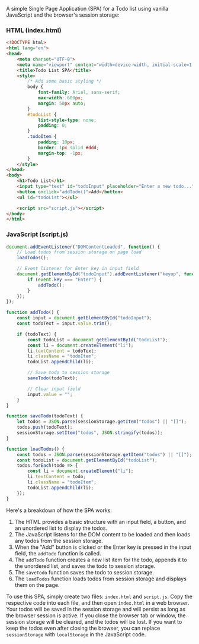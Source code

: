 A simple Single Page Application (SPA) for a Todo list using vanilla JavaScript and the browser's session storage:

### HTML (index.html)

```html
<!DOCTYPE html>
<html lang="en">
<head>
    <meta charset="UTF-8">
    <meta name="viewport" content="width=device-width, initial-scale=1.0">
    <title>Todo List SPA</title>
    <style>
        /* Add some basic styling */
        body {
            font-family: Arial, sans-serif;
            max-width: 600px;
            margin: 50px auto;
        }
        #todoList {
            list-style-type: none;
            padding: 0;
        }
        .todoItem {
            padding: 10px;
            border: 1px solid #ddd;
            margin-top: -1px;
        }
    </style>
</head>
<body>
    <h1>Todo List</h1>
    <input type="text" id="todoInput" placeholder="Enter a new todo...">
    <button onclick="addTodo()">Add</button>
    <ul id="todoList"></ul>

    <script src="script.js"></script>
</body>
</html>
```

### JavaScript (script.js)

```javascript
document.addEventListener("DOMContentLoaded", function() {
    // Load todos from session storage on page load
    loadTodos();

    // Event listener for Enter key in input field
    document.getElementById("todoInput").addEventListener("keyup", function(event) {
        if (event.key === "Enter") {
            addTodo();
        }
    });
});

function addTodo() {
    const input = document.getElementById("todoInput");
    const todoText = input.value.trim();

    if (todoText) {
        const todoList = document.getElementById("todoList");
        const li = document.createElement("li");
        li.textContent = todoText;
        li.className = "todoItem";
        todoList.appendChild(li);

        // Save todo to session storage
        saveTodo(todoText);

        // Clear input field
        input.value = "";
    }
}

function saveTodo(todoText) {
    let todos = JSON.parse(sessionStorage.getItem("todos") || "[]");
    todos.push(todoText);
    sessionStorage.setItem("todos", JSON.stringify(todos));
}

function loadTodos() {
    const todos = JSON.parse(sessionStorage.getItem("todos") || "[]");
    const todoList = document.getElementById("todoList");
    todos.forEach(todo => {
        const li = document.createElement("li");
        li.textContent = todo;
        li.className = "todoItem";
        todoList.appendChild(li);
    });
}
```

Here's a breakdown of how the SPA works:

1. The HTML provides a basic structure with an input field, a button, and an unordered list to display the todos.
2. The JavaScript listens for the DOM content to be loaded and then loads any todos from the session storage.
3. When the "Add" button is clicked or the Enter key is pressed in the input field, the `addTodo` function is called.
4. The `addTodo` function creates a new list item for the todo, appends it to the unordered list, and saves the todo to session storage.
5. The `saveTodo` function saves the todo to session storage.
6. The `loadTodos` function loads todos from session storage and displays them on the page.

To use this SPA, simply create two files: `index.html` and `script.js`. Copy the respective code into each file, and then open `index.html` in a web browser. Your todos will be saved in the session storage and will persist as long as the browser session is active. If you close the browser tab or window, the session storage will be cleared, and the todos will be lost. If you want to keep the todos even after closing the browser, you can replace `sessionStorage` with `localStorage` in the JavaScript code.